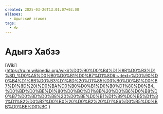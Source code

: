 ```yaml
---
created: 2025-03-26T13:01:07+03:00
aliases:
  - Адыгский этикет
tags:
  - 📥
---
```


# Адыгэ Хабзэ

[Wiki](https://ru.m.wikipedia.org/wiki/%D0%90%D0%B4%D1%8B%D0%B3%D1%8D_%D0%A5%D0%B0%D0%B1%D0%B7%D1%8D#:~:text=%D0%90%D0%B4%D1%8B%D0%B3%D1%8D%20%D1%85%D0%B0%D0%B1%D0%B7%D1%8D%20(%D0%BA%D0%B0%D0%B1%D0%B0%D1%80%D0%B4.,%D0%BD%D0%BE%D1%80%D0%BC%D1%8B%20%D0%B6%D0%B8%D0%B7%D0%BD%D0%B8%20%D0%BE%D0%B1%D1%89%D0%B5%D1%81%D1%82%D0%B2%D0%B0%20%D0%B2%20%D1%86%D0%B5%D0%BB%D0%BE%D0%BC.)
